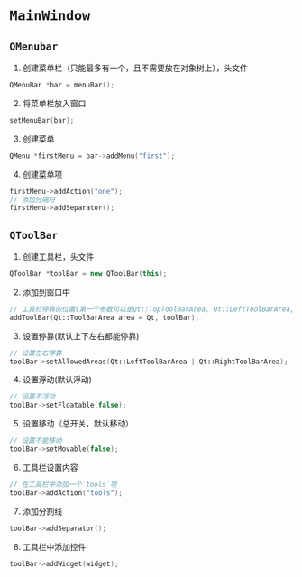 # `MainWindow`
## `QMenubar`
1. 创建菜单栏（只能最多有一个，且不需要放在对象树上），头文件<QMenuBar>
```c++
QMenuBar *bar = menuBar();
```
2. 将菜单栏放入窗口
```c++
setMenuBar(bar);
```
3. 创建菜单
```c++
QMenu *firstMenu = bar->addMenu("first");
```
4. 创建菜单项
```c++
firstMenu->addAction("one");
// 添加分隔符
firstMenu->addSeparator();
```
## `QToolBar`
1. 创建工具栏，头文件<QToolBar>
```c++
QToolBar *toolBar = new QToolBar(this);
```
2. 添加到窗口中
```c++
// 工具栏停靠的位置(第一个参数可以是Qt::TopToolBarArea, Qt::LeftToolBarArea, Qt::RightToolBarArea, Qt::BottomToolBarArea)
addToolBar(Qt::ToolBarArea area = Qt, toolBar);
```
3. 设置停靠(默认上下左右都能停靠)
```c++
// 设置左右停靠
toolBar->setAllowedAreas(Qt::LeftToolBarArea | Qt::RightToolBarArea);
```
4. 设置浮动(默认浮动)
```c++
// 设置不浮动
toolBar->setFloatable(false);
```
5. 设置移动（总开关，默认移动）
```c++
// 设置不能移动
toolBar->setMovable(false);
```
6. 工具栏设置内容
```c++
// 在工具栏中添加一个`tools`项
toolBar->addAction("tools");
```
7. 添加分割线
```c++
toolBar->addSeparator();
```
8. 工具栏中添加控件
```c++
toolBar->addWidget(widget);
```
